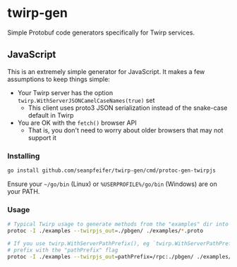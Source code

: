 # twirp-gen

Simple Protobuf code generators specifically for Twirp services.

## JavaScript

This is an extremely simple generator for JavaScript. It makes a few assumptions to keep things simple:

* Your Twirp server has the option `twirp.WithServerJSONCamelCaseNames(true)` set
  * This client uses proto3 JSON serialization instead of the snake-case default in Twirp
* You are OK with the `fetch()` browser API
  * That is, you don't need to worry about older browsers that may not support it

### Installing

```sh
go install github.com/seanpfeifer/twirp-gen/cmd/protoc-gen-twirpjs
```

Ensure your `~/go/bin` (Linux) or `%USERPROFILE%/go/bin` (Windows) are on your PATH.

### Usage

```sh
# Typical Twirp usage to generate methods from the "examples" dir into "./pbgen/generated.js"
protoc -I ./examples --twirpjs_out=./pbgen/ ./examples/*.proto

# If you use twirp.WithServerPathPrefix(), eg `twirp.WithServerPathPrefix("/rpc")`, you can specify the
# prefix with the "pathPrefix" flag
protoc -I ./examples --twirpjs_out=pathPrefix=/rpc:./pbgen/ ./examples/*.proto
```

